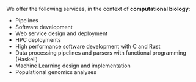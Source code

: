 
We offer the following services, in the context of **computational biology**:

* Pipelines
* Software development
* Web service design and deployment
* HPC deployments
* High performance software development with C and Rust
* Data processing pipelines and parsers with functional programming (Haskell)
* Machine Learning design and implementation
* Populational genomics analyses 

